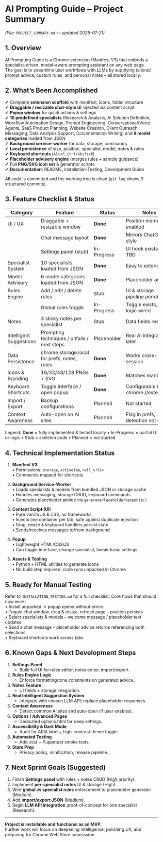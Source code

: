 # AI Prompting Guide – Project Summary  
*(File: `PROJECT_SUMMARY.md` — updated 2025-07-21)*  

## 1. Overview
AI Prompting Guide is a Chrome extension (Manifest V3) that embeds a specialist-driven, model-aware prompting assistant on any web page.  
The goal is to streamline user workflows with LLMs by supplying tailored prompt advice, custom rules, and personal notes – all stored locally.

## 2. What’s Been Accomplished
✔ Complete **extension scaffold** with manifest, icons, folder structure  
✔ **Draggable / resizable chat-style UI** injected via content script  
✔ **Popup window** for quick actions & settings  
✔ **10 predefined specialists** (Research & Analysis, AI Solution Definition, Workflow Automation Design, Prompt Engineering, Conversational/Voice Agents, SaaS Product Planning, Website Creation, Client Outreach Messaging, Data Analysis Support, Documentation Writing) and **6 model categories** loaded from JSON  
✔ **Background service-worker** for data, storage, commands  
✔ **Local persistence** of size, position, specialist, model, notes & rules  
✔ **Keyboard shortcuts** (`Alt+P`, `Ctrl+Shift+P`)  
✔ **Placeholder advisory engine** (merges rules + sample guidance)  
✔ Full **PNG/SVG icon set** & generator scripts  
✔ **Documentation**: README, Installation-Testing, Development Guide  

All code is committed and the working tree is clean (`git log` shows 3 structured commits).

## 3. Feature Checklist & Status

| Category | Feature | Status | Notes |
|----------|---------|--------|-------|
| UI / UX | Draggable + resizable window | **Done** | Position memory enabled |
|          | Chat message layout | **Done** | Mirrors ChatGPT style |
|          | Settings panel (stub) | In-Progress | UI hook exists, logic TBD |
| Specialist System | 10 specialists loaded from JSON | **Done** | Easy to extend |
| Model Advisory | 6 model categories loaded from JSON | **Done** | Placeholder advice |
| Rules Engine | Add / edit / delete rules | Stub | UI & storage pipeline pending |
|              | Global rules toggle | In-Progress | Toggle exists, apply logic wired |
| Notes | 3 sticky notes per specialist | Stub | Data fields reserved |
| Intelligent Suggestions | Prompting techniques / pitfalls / next steps | Placeholder | Real AI integration later |
| Data Persistence | chrome.storage.local for prefs, notes, rules | **Done** | Works cross-session |
| Icons & Branding | 16/32/48/128 PNGs + SVG | **Done** | Matches manifest |
| Keyboard Shortcuts | Toggle interface / open popup | **Done** | Configurable in chrome://extensions |
| Import / Export | Backup configurations | Planned | Not started |
| Context Awareness | Auto-open on AI sites | Planned | Flag in prefs, detection not coded |

Legend: **Done** = fully implemented & tested locally • In-Progress = partial UI or logic • Stub = skeleton code • Planned = not started

## 4. Technical Implementation Status
1. **Manifest V3**  
   • Permissions: `storage`, `activeTab`, `<all_urls>`  
   • Commands mapped for shortcuts  

2. **Background Service-Worker**  
   • Loads specialists & models from bundled JSON or storage cache  
   • Handles messaging, storage CRUD, keyboard commands  
   • Generates placeholder advice via `generatePlaceholderResponse()`  

3. **Content Script (UI)**  
   • Pure vanilla JS & CSS, no frameworks  
   • Injects one container per tab; safe against duplicate injection  
   • Drag, resize & keyboard handlers persist state  
   • Sends/receives messages to/from background  

4. **Popup**  
   • Lightweight HTML/CSS/JS  
   • Can toggle interface, change specialist, tweak basic settings  

5. **Assets & Tooling**  
   • Python + HTML utilities to generate icons  
   • No build step required; code runs unpacked in Chrome  

## 5. Ready for Manual Testing
Refer to `INSTALLATION_TESTING.md` for a full checklist. Core flows that should now work:  
• Install unpacked → popup opens without errors  
• Toggle chat window, drag & resize, refresh page – position persists  
• Select specialists & models – welcome message / placeholder text updates  
• Send a chat message – placeholder advice returns referencing both selections  
• Keyboard shortcuts work across tabs  

## 6. Known Gaps & Next Development Steps
1. **Settings Panel**  
   - Build full UI for rules editor, notes editor, import/export.  
2. **Rules Engine Logic**  
   - Enforce formatting/tone constraints on generated advice.  
3. **Notes Feature**  
   - UI fields + storage integration.  
4. **Real Intelligent Suggestion System**  
   - Integrate with chosen LLM API; replace placeholder responses.  
5. **Context Awareness**  
   - Detect common AI sites and auto-open (if user enables).  
6. **Options / Advanced Pages**  
   - Dedicated options.html for deep settings.  
7. **Accessibility & Dark Mode**  
   - Audit for ARIA labels, high-contrast theme toggle.  
8. **Automated Testing**  
   - Add Jest + Puppeteer smoke tests.  
9. **Store Prep**  
   - Privacy policy, minification, release pipeline.

## 7. Next Sprint Goals (Suggested)
1. Finish **Settings panel** with rules + notes CRUD (High priority).  
2. Implement **per-specialist notes** UI & storage (High).  
3. Wire **global vs specialist rules** enforcement to placeholder generator (Medium).  
4. Add **import/export JSON** (Medium).  
5. Begin **LLM API integration** proof-of-concept for one specialist (Research).  

---

**Project is installable and functional as an MVP.**  
Further work will focus on deepening intelligence, polishing UX, and preparing for Chrome Web Store submission.

